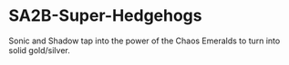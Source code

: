 # SA2B-Super-Hedgehogs
Sonic and Shadow tap into the power of the Chaos Emeralds to turn into solid gold/silver.
